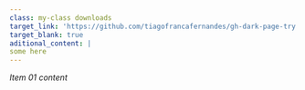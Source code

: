 ```yaml
---
class: my-class downloads
target_link: 'https://github.com/tiagofrancafernandes/gh-dark-page-try'
target_blank: true
aditional_content: |
some here
---
```

*Item 01 content*
